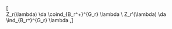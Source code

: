 \[  
Z_r(\lambda) \da \coind_{B_r^+}^{G_r} \lambda \\
Z_r'(\lambda) \da \ind_{B_r^}^{G_r} \lambda
,\]

